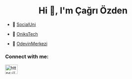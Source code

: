 <h1 align="center">Hi 👋, I'm Çağrı Özden</h1>

- 🔭  [SocialUni](https://socialuniduzce.com/)

- 👯  [OniksTech](https://www.youtube.com/@OniksTech)

- 🤝  [OdevinMerkezi](https://www.odevinmerkezi.online/)

<h3 align="left">Connect with me:</h3>
<p align="left">
<a href="https://www.linkedin.com/in/cagriozden/" target="blank"><img align="center" src="https://raw.githubusercontent.com/rahuldkjain/github-profile-readme-generator/master/src/images/icons/Social/linked-in-alt.svg" alt="https://www.linkedin.com/in/cagriozden/" height="30" width="40" /></a>

